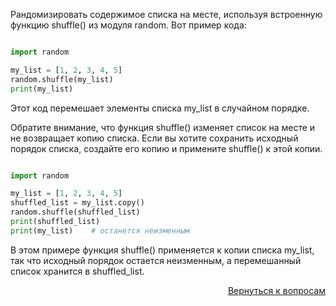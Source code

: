 Рандомизировать содержимое списка на месте, используя встроенную функцию shuffle() из модуля random. Вот пример кода:

```py

import random

my_list = [1, 2, 3, 4, 5]
random.shuffle(my_list)
print(my_list)
```

Этот код перемешает элементы списка my_list в случайном порядке.

Обратите внимание, что функция shuffle() изменяет список на месте и не возвращает копию списка. Если вы хотите
сохранить исходный порядок списка, создайте его копию и примените shuffle() к этой копии.

```py

import random

my_list = [1, 2, 3, 4, 5]
shuffled_list = my_list.copy()
random.shuffle(shuffled_list)
print(shuffled_list)
print(my_list)    # останется неизменным
```

В этом примере функция shuffle() применяется к копии списка my_list, так что исходный порядок остается неизменным,
а перемешанный список хранится в shuffled_list.

<div align="right">

[Вернуться к вопросам](../Вопросы.md)

</div>
